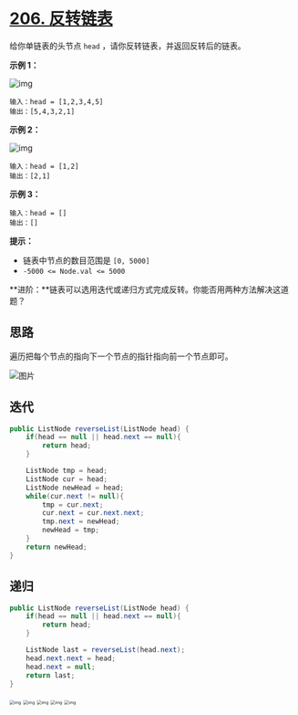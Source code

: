 # [206. 反转链表](https://leetcode-cn.com/problems/reverse-linked-list/)

给你单链表的头节点 `head` ，请你反转链表，并返回反转后的链表。

 

**示例 1：**

![img](https://assets.leetcode.com/uploads/2021/02/19/rev1ex1.jpg)

```
输入：head = [1,2,3,4,5]
输出：[5,4,3,2,1]
```

**示例 2：**

![img](https://assets.leetcode.com/uploads/2021/02/19/rev1ex2.jpg)

```
输入：head = [1,2]
输出：[2,1]
```

**示例 3：**

```
输入：head = []
输出：[]
```

 

**提示：**

- 链表中节点的数目范围是 `[0, 5000]`
- `-5000 <= Node.val <= 5000`

 

**进阶：**链表可以选用迭代或递归方式完成反转。你能否用两种方法解决这道题？

## 思路

遍历把每个节点的指向下一个节点的指针指向前一个节点即可。

![图片](https://mmbiz.qpic.cn/mmbiz_gif/ciaqDnJprwv7ftmCo9j6fqIwpACbibyzDaeAjalAsyVzzxgSYicicuV3TH3vzia4rANEUghDYQPdiajHNJaWvsDTBSLQ/640?wx_fmt=gif&tp=webp&wxfrom=5&wx_lazy=1)

## 迭代

```java
public ListNode reverseList(ListNode head) {
    if(head == null || head.next == null){
        return head;
    }

    ListNode tmp = head;
    ListNode cur = head;
    ListNode newHead = head;
    while(cur.next != null){
        tmp = cur.next;
        cur.next = cur.next.next;
        tmp.next = newHead;
        newHead = tmp;
    }
    return newHead;
}
```

## 递归

```java
public ListNode reverseList(ListNode head) {
    if(head == null || head.next == null){
        return head;
    }

    ListNode last = reverseList(head.next);
    head.next.next = head;
    head.next = null;
    return last;
}
```

<img src="https://gblobscdn.gitbook.com/assets%2F-McgKdLMgKGHf9UIOZCM%2Fsync%2Fb9fff89cb1f69f93555c158bee3adce9ca8d7487.jpg?alt=media" alt="img" style="zoom:50%;" />

<img src="https://gblobscdn.gitbook.com/assets%2F-McgKdLMgKGHf9UIOZCM%2Fsync%2Fc244744301acfdaae7b1a26bc92d0d63748ad675.jpg?alt=media" alt="img" style="zoom:50%;" />

<img src="https://gblobscdn.gitbook.com/assets%2F-McgKdLMgKGHf9UIOZCM%2Fsync%2Fbe3eed15a20254b8d77d0f33798da8f9bf081b7b.jpg?alt=media" alt="img" style="zoom:50%;" />

<img src="https://gblobscdn.gitbook.com/assets%2F-McgKdLMgKGHf9UIOZCM%2Fsync%2Fbc1a5fa3257a78014037e2e7370fd6e4c804551a.jpg?alt=media" alt="img" style="zoom:50%;" />

<img src="https://gblobscdn.gitbook.com/assets%2F-McgKdLMgKGHf9UIOZCM%2Fsync%2F69362da6835ca739d63b0b54c2220a5f742dd2c7.jpg?alt=media" alt="img" style="zoom:50%;" />

